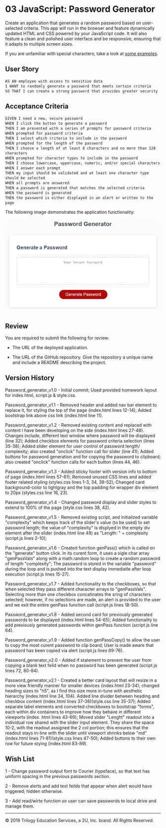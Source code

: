 # 03 JavaScript: Password Generator

Create an application that generates a random password based on user-selected criteria. This app will run in the browser and feature dynamically updated HTML and CSS powered by your JavaScript code. It will also feature a clean and polished user interface and be responsive, ensuring that it adapts to multiple screen sizes.

If you are unfamiliar with special characters, take a look at [some examples](https://www.owasp.org/index.php/Password_special_characters).

## User Story

```
AS AN employee with access to sensitive data
I WANT to randomly generate a password that meets certain criteria
SO THAT I can create a strong password that provides greater security
```

## Acceptance Criteria

```
GIVEN I need a new, secure password
WHEN I click the button to generate a password
THEN I am presented with a series of prompts for password criteria
WHEN prompted for password criteria
THEN I select which criteria to include in the password
WHEN prompted for the length of the password
THEN I choose a length of at least 8 characters and no more than 128 characters
WHEN prompted for character types to include in the password
THEN I choose lowercase, uppercase, numeric, and/or special characters
WHEN I answer each prompt
THEN my input should be validated and at least one character type should be selected
WHEN all prompts are answered
THEN a password is generated that matches the selected criteria
WHEN the password is generated
THEN the password is either displayed in an alert or written to the page
```

The following image demonstrates the application functionality:

![password generator demo](./Assets/03-javascript-homework-demo.png)

## Review

You are required to submit the following for review:

* The URL of the deployed application.

* The URL of the GitHub repository. Give the repository a unique name and include a README describing the project.

## Version History

Password_generator_v1.0 - Initial commit; Used provided homework layout for index.html, script.js & style.css.

Password_generator_v1.1 - Removed header and added nav bar element to replace it, for styling the top of the page (index.html lines 12-14); Added bootstrap link above css link (index.html line 11).

Password_generator_v1.2 - Removed existing content and replaced with content I have been developing on the side (index.html lines 27-48). Changes include, different text window where password will be displayed (line 32); Added checkbox elements for password criteria selection (lines 35-38); Added slider element for user control of password length/ complexity; also created "onclick" function call for slider (line 41); Added buttons for password generation and for copying the password to clipboard; also created "onclick" function calls for each button (lines 44, 46).

Password_generator_v1.3 - Added sticky footer with version info to bottom of page (index.html lines 57-61); Removed unused CSS lines and added footer related styling (styles.css lines 1-3, 34, 39-52); Changed card background-color to lightgray and the top padding for wrapper div element to 20px (styles.css line 16, 23).

Password_generator_v1.4 - Changed password display and slider styles to extend to 100% of the page (style.css lines 38, 42).  

Password_generator_v1.5 - Removed existing script, and initialized variable "complexity" which keeps track of the slider's value (to be used) to set password length; the value of "complexity" is displyed in the empty div element after the slider (index.html line 48) as "Length: " + complexity (script.js lines 2-10); 

Password_generator_v1.6 - Created function genPass() which is called on the "generate" button click. In its curent form, it uses a sigle char array "genPassVals" along with a math.random loop to create a random password of length "complexity"; The password is stored in the variable "password" during the loop and is pushed into the text display immediatle after loop execution (script.js lines 15-27). 

Password_generator_v1.7 - Added functionality to the checkboxes, so that when selected they pass different character arrays to "genPassVals". Selecting more than one checkbox concatinates the sring of characters selected; however, if no selections are made, an alert is provided to the user and we exit the entire genPass function call (script.js lines 18-50).

Password_generator_v1.8 - Added second card for previously generated passwords to be displayed (index.html lines 54-65); Added functionality to add previously generated passwords within genPass function (script.js line 64).

Password_generator_v1.9 - Added function genPassCopy() to allow the user to copy the most curent password to clip board; User is made aware that password has been copied via alert (script.js lines 69-76). 

Password_generator_v2.0 - Added if statement to prevent the user from copying a blank text feild when no password has been generated (script.js lines 72, 80-84).

Password_generator_v2.1 - Created a better card layout that will resize in a more view friendly manner for smaller devices (index.html 23-34); changed heading sizes to "h5", as I find this size more in-tune with aesthetic hierarchy (index.html line 34, 104). Added line divider between heading and checkbox content (index.html lines 37-38)(style.css line 35-37); Added separate label elements and converted checkboxes to bootstrap "forms", each within div containers to improve how they behave in different viewports (index. html lines 43-69); Moved slider "Lenght" readout into a individual row shared with the slider input element. They share the space 10-2, with the readout assigned the 2 col portion; this ensures that the readout stays in-line with the slider until viewport shrinks below "md" (index.html lines 71-81)(style.css lines 47-50); Added buttons to their own row for future stying (index.html 83-89).

## Wish List

1 - Change password output font to Courier (typeface), so that text has uniform spacing in the previous passwords section.

2 - Remove alerts and add text feilds that appear when alert would have triggered; hidden otherwise.

3 - Add read/wirte function so user can save passwords to local drive and manage them.

- - -
© 2019 Trilogy Education Services, a 2U, Inc. brand. All Rights Reserved.
